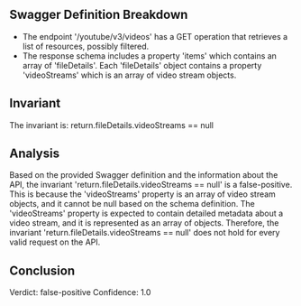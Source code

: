 ## Swagger Definition Breakdown
- The endpoint '/youtube/v3/videos' has a GET operation that retrieves a list of resources, possibly filtered.
- The response schema includes a property 'items' which contains an array of 'fileDetails'. Each 'fileDetails' object contains a property 'videoStreams' which is an array of video stream objects.

## Invariant
The invariant is: return.fileDetails.videoStreams == null

## Analysis
Based on the provided Swagger definition and the information about the API, the invariant 'return.fileDetails.videoStreams == null' is a false-positive. This is because the 'videoStreams' property is an array of video stream objects, and it cannot be null based on the schema definition. The 'videoStreams' property is expected to contain detailed metadata about a video stream, and it is represented as an array of objects. Therefore, the invariant 'return.fileDetails.videoStreams == null' does not hold for every valid request on the API.

## Conclusion
Verdict: false-positive
Confidence: 1.0
